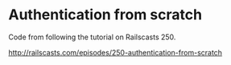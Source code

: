 # Authentication from scratch

Code from following the tutorial on Railscasts 250.

http://railscasts.com/episodes/250-authentication-from-scratch
